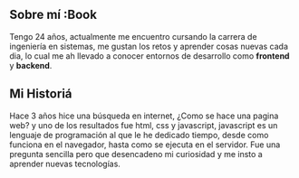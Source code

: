 ## Sobre mí :Book

Tengo 24 años, actualmente me encuentro cursando la carrera de ingeniería en sistemas, me gustan los retos y aprender cosas nuevas cada dia, lo cual me ah llevado a conocer entornos de desarrollo como **frontend** y **backend**.

## Mi Historiá 

Hace 3 años hice una búsqueda en internet, ¿Como se hace una pagina web? y uno de los resultados fue html, css y javascript, javascript es un lenguaje de programación al que le he dedicado tiempo, desde como funciona en el navegador, hasta como se ejecuta en el servidor. Fue una pregunta sencilla pero que desencadeno mi curiosidad y me insto a aprender nuevas tecnologías.
